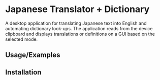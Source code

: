 # Japanese Translator + Dictionary 

A  desktop application for translating Japanese text into English and automating dictionary look-ups. The application reads from the device clipboard and displays translations or definitions on a GUI based on the selected mode. 


## Usage/Examples


## Installation

